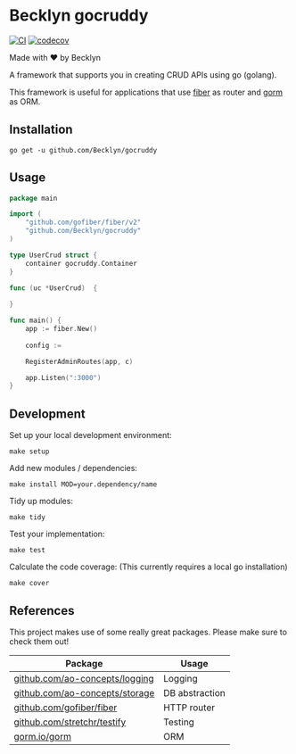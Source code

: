 Becklyn gocruddy
=================

[![CI](https://github.com/Becklyn/gocruddy/actions/workflows/ci.yml/badge.svg)](https://github.com/Becklyn/gocruddy/actions/workflows/ci.yml)
[![codecov](https://codecov.io/gh/Becklyn/gocruddy/branch/main/graph/badge.svg?token=YO6PLZ30RN)](https://codecov.io/gh/Becklyn/gocruddy)

Made with ❤ by Becklyn

A framework that supports you in creating CRUD APIs using go (golang).

This framework is useful for applications that use [fiber](https://github.com/gofiber/fiber) as router and [gorm](https://gorm.io/) as ORM. 

Installation
------------

```shell
go get -u github.com/Becklyn/gocruddy
```

Usage
-----

```go
package main

import (
	"github.com/gofiber/fiber/v2"
	"github.com/Becklyn/gocruddy"
)

type UserCrud struct {
	container gocruddy.Container
}

func (uc *UserCrud)  {
	
}

func main() {
	app := fiber.New()
	
	config := 

	RegisterAdminRoutes(app, c)

	app.Listen(":3000")
}
```

Development
-----------

Set up your local development environment:

````shell
make setup
````

Add new modules / dependencies:

```shell
make install MOD=your.dependency/name
```

Tidy up modules:

```shell
make tidy
```

Test your implementation:

```shell
make test
```

Calculate the code coverage:
(This currently requires a local go installation)

```shell
make cover
```

References
----------

This project makes use of some really great packages. Please make sure to check them out!

| Package                                                                  | Usage          |
| ------------------------------------------------------------------------ | -------------- |
| [github.com/ao-concepts/logging](https:/github.com/ao-concepts/logging)  | Logging        |
| [github.com/ao-concepts/storage](https://github.com/ao-concepts/storage) | DB abstraction |
| [github.com/gofiber/fiber](https://github.com/gofiber/fiber)             | HTTP router    |
| [github.com/stretchr/testify](https://github.com/stretchr/testify)       | Testing        |
| [gorm.io/gorm](https://gorm.io/)                                         | ORM            |
